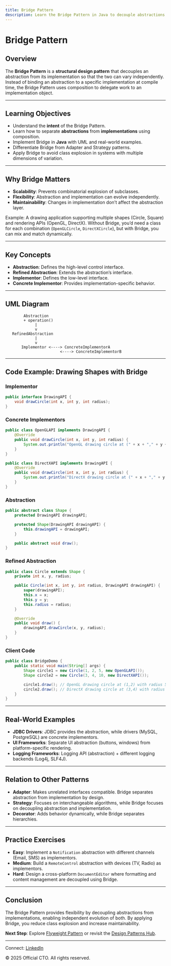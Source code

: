 ```yaml
---
title: Bridge Pattern
description: Learn the Bridge Pattern in Java to decouple abstractions from implementations, enabling flexibility and scalability in large systems.
---
```


# Bridge Pattern

## Overview
The **Bridge Pattern** is a **structural design pattern** that decouples an abstraction from its implementation so that the two can vary independently. Instead of binding an abstraction to a specific implementation at compile time, the Bridge Pattern uses composition to delegate work to an implementation object.

---

## Learning Objectives
- Understand the **intent** of the Bridge Pattern.
- Learn how to separate **abstractions** from **implementations** using composition.
- Implement Bridge in **Java** with UML and real-world examples.
- Differentiate Bridge from Adapter and Strategy patterns.
- Apply Bridge to avoid class explosion in systems with multiple dimensions of variation.

---

## Why Bridge Matters
- **Scalability**: Prevents combinatorial explosion of subclasses.
- **Flexibility**: Abstraction and implementation can evolve independently.
- **Maintainability**: Changes in implementation don’t affect the abstraction layer.

Example: A drawing application supporting multiple shapes (Circle, Square) and rendering APIs (OpenGL, DirectX). Without Bridge, you’d need a class for each combination (`OpenGLCircle`, `DirectXCircle`), but with Bridge, you can mix and match dynamically.

---

## Key Concepts
- **Abstraction**: Defines the high-level control interface.
- **Refined Abstraction**: Extends the abstraction’s interface.
- **Implementor**: Defines the low-level interface.
- **Concrete Implementor**: Provides implementation-specific behavior.

---

## UML Diagram
```
        Abstraction
        + operation()
             |
             v
   RefinedAbstraction
             |
             v
       Implementor <----> ConcreteImplementorA
                        <----> ConcreteImplementorB
```

---

## Code Example: Drawing Shapes with Bridge

### Implementor
```java
public interface DrawingAPI {
    void drawCircle(int x, int y, int radius);
}
```

### Concrete Implementors
```java
public class OpenGLAPI implements DrawingAPI {
    @Override
    public void drawCircle(int x, int y, int radius) {
        System.out.println("OpenGL drawing circle at (" + x + "," + y + ") with radius " + radius);
    }
}

public class DirectXAPI implements DrawingAPI {
    @Override
    public void drawCircle(int x, int y, int radius) {
        System.out.println("DirectX drawing circle at (" + x + "," + y + ") with radius " + radius);
    }
}
```

### Abstraction
```java
public abstract class Shape {
    protected DrawingAPI drawingAPI;

    protected Shape(DrawingAPI drawingAPI) {
        this.drawingAPI = drawingAPI;
    }

    public abstract void draw();
}
```

### Refined Abstraction
```java
public class Circle extends Shape {
    private int x, y, radius;

    public Circle(int x, int y, int radius, DrawingAPI drawingAPI) {
        super(drawingAPI);
        this.x = x;
        this.y = y;
        this.radius = radius;
    }

    @Override
    public void draw() {
        drawingAPI.drawCircle(x, y, radius);
    }
}
```

### Client Code
```java
public class BridgeDemo {
    public static void main(String[] args) {
        Shape circle1 = new Circle(1, 2, 5, new OpenGLAPI());
        Shape circle2 = new Circle(3, 4, 10, new DirectXAPI());

        circle1.draw(); // OpenGL drawing circle at (1,2) with radius 5
        circle2.draw(); // DirectX drawing circle at (3,4) with radius 10
    }
}
```

---

## Real-World Examples
- **JDBC Drivers**: JDBC provides the abstraction, while drivers (MySQL, PostgreSQL) are concrete implementors.
- **UI Frameworks**: Separate UI abstraction (buttons, windows) from platform-specific rendering.
- **Logging Frameworks**: Logging API (abstraction) + different logging backends (Log4j, SLF4J).

---

## Relation to Other Patterns
- **Adapter**: Makes unrelated interfaces compatible. Bridge separates abstraction from implementation by design.
- **Strategy**: Focuses on interchangeable algorithms, while Bridge focuses on decoupling abstraction and implementation.
- **Decorator**: Adds behavior dynamically, while Bridge separates hierarchies.

---

## Practice Exercises
- **Easy**: Implement a `Notification` abstraction with different channels (Email, SMS) as implementors.
- **Medium**: Build a `RemoteControl` abstraction with devices (TV, Radio) as implementors.
- **Hard**: Design a cross-platform `DocumentEditor` where formatting and content management are decoupled using Bridge.

---

## Conclusion
The Bridge Pattern provides flexibility by decoupling abstractions from implementations, enabling independent evolution of both. By applying Bridge, you reduce class explosion and increase maintainability.

**Next Step**: Explore [Flyweight Pattern](/interview-section/design-patterns/flyweight-pattern) or revisit the [Design Patterns Hub](/interview-section/design-patterns).

---

<footer>
  <p>Connect: <a href="https://www.linkedin.com/in/ravi-shankar-a725b0225/">LinkedIn</a></p>
  <p>&copy; 2025 Official CTO. All rights reserved.</p>
</footer>
